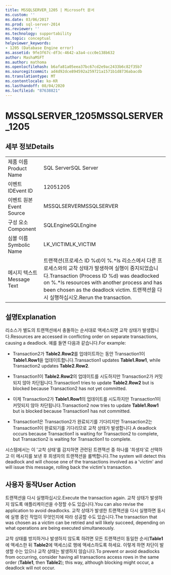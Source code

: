 ```yaml
---
title: MSSQLSERVER_1205 | Microsoft 문서
ms.custom: ''
ms.date: 03/06/2017
ms.prod: sql-server-2014
ms.reviewer: ''
ms.technology: supportability
ms.topic: conceptual
helpviewer_keywords:
- 1205 (Database Engine error)
ms.assetid: 9fe3f67c-df3c-4642-a3a4-ccc0e138b632
author: MashaMSFT
ms.author: mathoma
ms.openlocfilehash: b6afa81a05eea37bc67cd2e9ac2433b6c82f35b7
ms.sourcegitcommit: ad4d92dce894592a259721a1571b1d8736abacdb
ms.translationtype: MT
ms.contentlocale: ko-KR
ms.lasthandoff: 08/04/2020
ms.locfileid: "87638821"
---
```

# <a name="mssqlserver_1205"></a><span data-ttu-id="c6d00-102">MSSQLSERVER_1205</span><span class="sxs-lookup"><span data-stu-id="c6d00-102">MSSQLSERVER_1205</span></span>
    
## <a name="details"></a><span data-ttu-id="c6d00-103">세부 정보</span><span class="sxs-lookup"><span data-stu-id="c6d00-103">Details</span></span>  
  
|||  
|-|-|  
|<span data-ttu-id="c6d00-104">제품 이름</span><span class="sxs-lookup"><span data-stu-id="c6d00-104">Product Name</span></span>|<span data-ttu-id="c6d00-105">SQL Server</span><span class="sxs-lookup"><span data-stu-id="c6d00-105">SQL Server</span></span>|  
|<span data-ttu-id="c6d00-106">이벤트 ID</span><span class="sxs-lookup"><span data-stu-id="c6d00-106">Event ID</span></span>|<span data-ttu-id="c6d00-107">1205</span><span class="sxs-lookup"><span data-stu-id="c6d00-107">1205</span></span>|  
|<span data-ttu-id="c6d00-108">이벤트 원본</span><span class="sxs-lookup"><span data-stu-id="c6d00-108">Event Source</span></span>|<span data-ttu-id="c6d00-109">MSSQLSERVER</span><span class="sxs-lookup"><span data-stu-id="c6d00-109">MSSQLSERVER</span></span>|  
|<span data-ttu-id="c6d00-110">구성 요소</span><span class="sxs-lookup"><span data-stu-id="c6d00-110">Component</span></span>|<span data-ttu-id="c6d00-111">SQLEngine</span><span class="sxs-lookup"><span data-stu-id="c6d00-111">SQLEngine</span></span>|  
|<span data-ttu-id="c6d00-112">심볼 이름</span><span class="sxs-lookup"><span data-stu-id="c6d00-112">Symbolic Name</span></span>|<span data-ttu-id="c6d00-113">LK_VICTIM</span><span class="sxs-lookup"><span data-stu-id="c6d00-113">LK_VICTIM</span></span>|  
|<span data-ttu-id="c6d00-114">메시지 텍스트</span><span class="sxs-lookup"><span data-stu-id="c6d00-114">Message Text</span></span>|<span data-ttu-id="c6d00-115">트랜잭션(프로세스 ID %d)이 %.\*ls 리소스에서 다른 프로세스와의 교착 상태가 발생하여 실행이 중지되었습니다.</span><span class="sxs-lookup"><span data-stu-id="c6d00-115">Transaction (Process ID %d) was deadlocked on %.\*ls resources with another process and has been chosen as the deadlock victim.</span></span> <span data-ttu-id="c6d00-116">트랜잭션을 다시 실행하십시오.</span><span class="sxs-lookup"><span data-stu-id="c6d00-116">Rerun the transaction.</span></span>|  
  
## <a name="explanation"></a><span data-ttu-id="c6d00-117">설명</span><span class="sxs-lookup"><span data-stu-id="c6d00-117">Explanation</span></span>  
 <span data-ttu-id="c6d00-118">리소스가 별도의 트랜잭션에서 충돌하는 순서대로 액세스되면 교착 상태가 발생합니다.</span><span class="sxs-lookup"><span data-stu-id="c6d00-118">Resources are accessed in conflicting order on separate transactions, causing a deadlock.</span></span> <span data-ttu-id="c6d00-119">예를 들면 다음과 같습니다.</span><span class="sxs-lookup"><span data-stu-id="c6d00-119">For example:</span></span>  
  
-   <span data-ttu-id="c6d00-120">Transaction2가 **Table2.Row2**를 업데이트하는 동안 Transaction1이 **Table1.Row1**을 업데이트합니다.</span><span class="sxs-lookup"><span data-stu-id="c6d00-120">Transaction1 updates **Table1.Row1**, while Transaction2 updates **Table2.Row2**.</span></span>  
  
-   <span data-ttu-id="c6d00-121">Transaction1이 **Table2.Row2**의 업데이트를 시도하지만 Transaction2가 커밋되지 않아 차단됩니다.</span><span class="sxs-lookup"><span data-stu-id="c6d00-121">Transaction1 tries to update **Table2.Row2** but is blocked because Transaction2 has not yet committed.</span></span>  
  
-   <span data-ttu-id="c6d00-122">이제 Transaction2가 **Table1.Row1**의 업데이트를 시도하지만 Transaction1이 커밋되지 않아 차단됩니다.</span><span class="sxs-lookup"><span data-stu-id="c6d00-122">Transaction2 now tries to update **Table1.Row1** but is blocked because Transaction1 has not committed.</span></span>  
  
-   <span data-ttu-id="c6d00-123">Transaction1은 Transaction2가 완료되기를 기다리지만 Transaction2는 Transaction1이 완료되기를 기다리므로 교착 상태가 발생합니다.</span><span class="sxs-lookup"><span data-stu-id="c6d00-123">A deadlock occurs because Transaction1 is waiting for Transaction2 to complete, but Transaction2 is waiting for Transaction1 to complete.</span></span>  
  
 <span data-ttu-id="c6d00-124">시스템에서는 이 '교착 상태'를 감지하면 관련된 트랜잭션 중 하나를 '희생자'로 선택하고 이 메시지를 보낸 후 희생자의 트랜잭션을 롤백합니다.</span><span class="sxs-lookup"><span data-stu-id="c6d00-124">The system will detect this deadlock and will choose one of the transactions involved as a 'victim' and will issue this message, rolling back the victim's transaction.</span></span>  
  
## <a name="user-action"></a><span data-ttu-id="c6d00-125">사용자 동작</span><span class="sxs-lookup"><span data-stu-id="c6d00-125">User Action</span></span>  
 <span data-ttu-id="c6d00-126">트랜잭션을 다시 실행하십시오.</span><span class="sxs-lookup"><span data-stu-id="c6d00-126">Execute the transaction again.</span></span> <span data-ttu-id="c6d00-127">교착 상태가 발생하지 않도록 애플리케이션을 수정할 수도 있습니다.</span><span class="sxs-lookup"><span data-stu-id="c6d00-127">You can also revise the application to avoid deadlocks.</span></span> <span data-ttu-id="c6d00-128">교착 상태가 발생한 트랜잭션을 다시 실행하면 동시에 실행 중인 작업이 무엇인지에 따라 성공할 수도 있습니다.</span><span class="sxs-lookup"><span data-stu-id="c6d00-128">The transaction that was chosen as a victim can be retried and will likely succeed, depending on what operations are being executed simultaneously.</span></span>  
  
 <span data-ttu-id="c6d00-129">교착 상태를 방지하거나 발생하지 않도록 하려면 모든 트랜잭션이 동일한 순서(**Table1**에 액세스한 뒤 **Table2**에 액세스)로 행에 액세스하도록 하세요. 이렇게 하면 차단이 발생할 수는 있으나 교착 상태는 발생하지 않습니다.</span><span class="sxs-lookup"><span data-stu-id="c6d00-129">To prevent or avoid deadlocks from occurring, consider having all transactions access rows in the same order (**Table1**, then **Table2**); this way, although blocking might occur, a deadlock will not occur.</span></span>  
  
  
